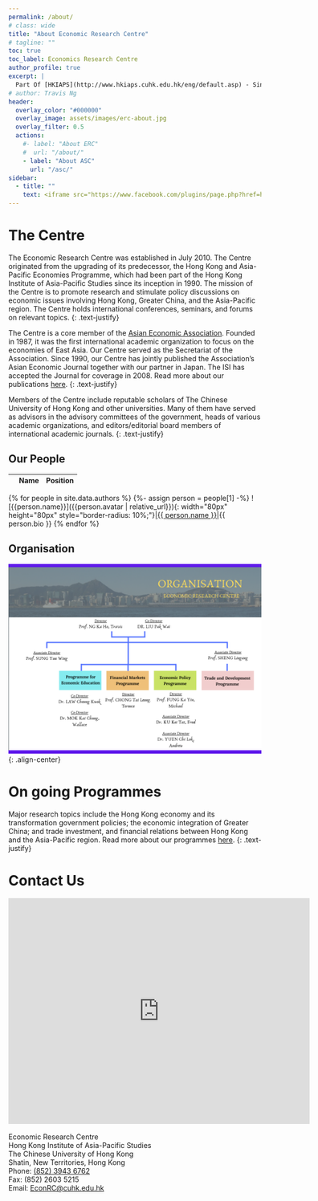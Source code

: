 ```yaml
---
permalink: /about/
# class: wide
title: "About Economic Research Centre"
# tagline: ""
toc: true
toc_label: Economics Research Centre
author_profile: true
excerpt: |
  Part Of [HKIAPS](http://www.hkiaps.cuhk.edu.hk/eng/default.asp) - Since 1990
# author: Travis Ng
header:
  overlay_color: "#000000"
  overlay_image: assets/images/erc-about.jpg
  overlay_filter: 0.5
  actions:
    #- label: "About ERC"
    #  url: "/about/"
    - label: "About ASC"
      url: "/asc/"
sidebar:
  - title: ""
    text: <iframe src="https://www.facebook.com/plugins/page.php?href=https%3A%2F%2Fwww.facebook.com%2FEconomic-Research-Centre-500334206838357%2F&tabs=timeline&width=250&height=300&small_header=true&adapt_container_width=true&hide_cover=true&show_facepile=true&appId" width="250" height="300" style="border:none;overflow:hidden" scrolling="no" frameborder="0" allowTransparency="true" allow="encrypted-media"></iframe>
---
```


# The Centre

The Economic Research Centre was established in July 2010. The Centre originated from the upgrading of its predecessor, the Hong Kong and Asia-Pacific Economies Programme, which had been part of the Hong Kong Institute of Asia-Pacific Studies since its inception in 1990. The mission of the Centre is to promote research and stimulate policy discussions on economic issues involving Hong Kong, Greater China, and the Asia-Pacific region. The Centre holds international conferences, seminars, and forums on relevant topics.
{: .text-justify}

The Centre is a core member of the [Asian Economic Association](http://www.eaeaweb.com/). Founded in 1987, it was the first international academic organization to focus on the economies of East Asia. Our Centre served as the Secretariat of the Association. Since 1990, our Centre has jointly published the Association’s Asian Economic Journal together with our partner in Japan. The ISI has accepted the Journal for coverage in 2008. Read more about our publications [here](/publications.md).
{: .text-justify}

Members of the Centre include reputable scholars of The Chinese University of Hong Kong and other universities. Many of them have served as advisors in the advisory committees of the government, heads of various academic organizations, and editors/editorial board members of international academic journals.
{: .text-justify}

## Our People

|     | Name | Position |
| :-: | :--: | :------: |
{% for people in site.data.authors %}
{%- assign person = people[1] -%}
![{{person.name}}]({{person.avatar | relative_url}}){: width="80px" height="80px" style="border-radius: 10%;"}|[{{ person.name }}]({{person.links[1].url}})|{{ person.bio }}
{% endfor %}

<!-- <img src="{{ person.avatar }}" alt="{{person.name}}" width="80px" height="80px" style="border-radius: 10%;"> -->
## Organisation
![org_chart](/assets/images/org_cht.png){: .align-center}

# On going Programmes

Major research topics include the Hong Kong economy and its transformation government policies; the economic integration of Greater China; and trade investment, and financial relations between Hong Kong and the Asia-Pacific region. Read more about our programmes [here](/programmes.md).
{: .text-justify}

# Contact Us

<!-- <style>
    .google-maps {
        position: relative;
        padding-bottom: 75%; // This is the aspect ratio
        height: 0;
        overflow: hidden;
    }
    .google-maps iframe {
        position: absolute;
        top: 0;
        left: 0;
        width: 100% !important;
        height: 100% !important;
    }
</style> -->

<div class="google-maps">
  <iframe src="https://www.google.com/maps/embed?pb=!1m18!1m12!1m3!1d3688.4012620095523!2d114.2064284154815!3d22.413918144423786!2m3!1f0!2f0!3f0!3m2!1i1024!2i768!4f13.1!3m3!1m2!1s0x3404089dde4ca0f5%3A0xfe9175be16d897fb!2sEsther%20Lee%20Building%2C%20Chung%20Chi%20College!5e0!3m2!1sen!2shk!4v1585296745851!5m2!1sen!2shk" width="600" height="450" frameborder="0" style="border:0;" allowfullscreen="" aria-hidden="false" tabindex="0"></iframe>
</div>
<ul style="list-style: none; padding-inline-start: 0;">
  <li>Economic Research Centre<br>
  Hong Kong Institute of Asia-Pacific Studies<br>
  The Chinese University of Hong Kong<br>
  Shatin, New Territories, Hong Kong<br></li>
  <li>Phone: <a href="tel:+85239436762">(852) 3943 6762</a></li>
  <li>Fax: (852) 2603 5215</li>
  <li>Email: <a href="mailto:EconRC@cuhk.edu.hk">EconRC@cuhk.edu.hk</a></li>
</ul>

<!-- # Research Programmes

## Economic Policy Programme
Programme Director: CK Law
{: .text-right}

The Economic Policy Programme focuses on economic policy issues involving Hong Kong, Greater China and Asia-Pacific. Current research projects cover industrial and competition policies of Hong Kong, and aviation and micro-small-medium enterprises (MSME) policies of Asia-Pacific.

## Financial Markets Programme

The Financial Markets Programme has as its objective the enhancement of the public’s understanding of the development of Asia-Pacific financial markets, with a focus on Greater China. The Programme spearheads quality research on the financial integration of the Greater China area, the interaction between financial markets and the economy, the status of Hong Kong as a world-class financial centre, asset pricing and risk management, the regulation and governance of financial institutions, and the internationalization of the renminbi.

Since its establishment, the Programme has held a public lecture on investment strategies and published more than ten academic research articles on stock market returns, the capital structure of Asian firms, and the effectiveness of different technical indicators.

## Programme for Economic Education

The aim of the Programme for Economic Education is to promote excellence in economic education, and to improve understanding of public policy issues from economic perspectives. The members of the Programme are scholars and experts in economics and education from the Department of Decision Sciences and Managerial Economics, the Faculty of Education, the Department of Economics, and the Centre for Learning Enhancement and Research.

## Trade and Development Programme

The Trade and Development Programme focuses on the causes and consequences of globalization on economic development, inequality, and social welfare. The aim of the Programme is to generate high-quality academic studies and policy reports on international trade and global capital flows, and their impact on labour markets, industrial structures, and economic development. It also emphasizes the rise of China as the world’s factory, and Hong Kong’s status as Asia’s trade centre, as well as policies and issues related to trade and economic growth. -->
